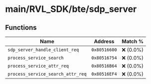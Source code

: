 # main/RVL_SDK/bte/sdp_server

## Functions

| Name | Address | Match % |
|------|---------|---------|
| `sdp_server_handle_client_req` | `0x80516600` | :x: (0.0%) |
| `process_service_search` | `0x80516754` | :x: (0.0%) |
| `process_service_attr_req` | `0x80516B64` | :x: (0.0%) |
| `process_service_search_attr_req` | `0x80516EF4` | :x: (0.0%) |